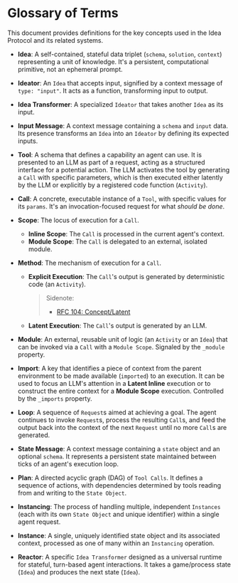 # Glossary of Terms

This document provides definitions for the key concepts used in the Idea Protocol and its related systems.

- **Idea**: A self-contained, stateful data triplet (`schema`, `solution`, `context`) representing a unit of knowledge. It's a persistent, computational primitive, not an ephemeral prompt.

- **Ideator**: An `Idea` that accepts input, signified by a context message of `type: "input"`. It acts as a function, transforming input to output.

- **Idea Transformer**: A specialized `Ideator` that takes another `Idea` as its input.

- **Input Message**: A context message containing a `schema` and `input` data. Its presence transforms an `Idea` into an `Ideator` by defining its expected inputs.

- **Tool**: A schema that defines a capability an agent can use. It is presented to an LLM as part of a request, acting as a structured interface for a potential action. The LLM activates the tool by generating a `Call` with specific parameters, which is then executed either latently by the LLM or explicitly by a registered code function (`Activity`).

- **Call**: A concrete, executable instance of a `Tool`, with specific values for its `params`. It's an invocation-focused request for what _should be done_.

- **Scope**: The locus of execution for a `Call`.
  - **Inline Scope**: The `Call` is processed in the current agent's context.
  - **Module Scope**: The `Call` is delegated to an external, isolated module.

- **Method**: The mechanism of execution for a `Call`.
  - **Explicit Execution**: The `Call`'s output is generated by deterministic code (an `Activity`).
    > Sidenote:
    >
    > - [RFC 104: Concept/Latent](../rfc/104_concept_latent.md)
  - **Latent Execution**: The `Call`'s output is generated by an LLM.

- **Module**: An external, reusable unit of logic (an `Activity` or an `Idea`) that can be invoked via a `Call` with a `Module Scope`. Signaled by the `_module` property.

- **Import**: A key that identifies a piece of context from the parent environment to be made available (`imported`) to an execution. It can be used to focus an LLM's attention in a **Latent Inline** execution or to construct the entire context for a **Module Scope** execution. Controlled by the `_imports` property.

- **Loop**: A sequence of `Request`s aimed at achieving a goal. The agent continues to invoke `Request`s, process the resulting `Call`s, and feed the output back into the context of the next `Request` until no more `Call`s are generated.

- **State Message**: A context message containing a `state` object and an optional `schema`. It represents a persistent state maintained between ticks of an agent's execution loop.

- **Plan**: A directed acyclic graph (DAG) of `Tool Calls`. It defines a sequence of actions, with dependencies determined by tools reading from and writing to the `State Object`.

- **Instancing**: The process of handling multiple, independent `Instances` (each with its own `State Object` and unique identifier) within a single agent request.

- **Instance**: A single, uniquely identified state object and its associated context, processed as one of many within an `Instancing` operation.

- **Reactor**: A specific `Idea Transformer` designed as a universal runtime for stateful, turn-based agent interactions. It takes a game/process state (`Idea`) and produces the next state (`Idea`).
